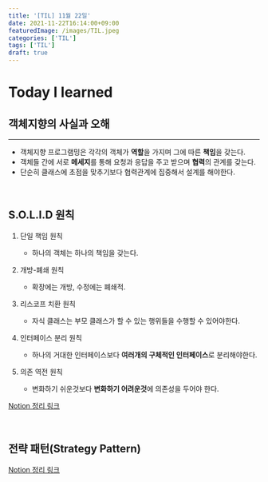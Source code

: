 ```yaml
---
title: '[TIL] 11월 22일'
date: 2021-11-22T16:14:00+09:00
featuredImage: /images/TIL.jpeg
categories: ['TIL']
tags: ['TIL']
draft: true
---
```


# Today I learned

<!--more-->

## 객체지향의 사실과 오해

---

- 객체지향 프로그램밍은 각각의 객체가 **역할**을 가지며 그에 따른 **책임**을 갖는다.
- 객체들 간에 서로 **메세지**를 통해 요청과 응답을 주고 받으며 **협력**의 관계를 갖는다.
- 단순히 클래스에 초점을 맞추기보다 협력관계에 집중해서 설계를 해야한다.

<br>

## S.O.L.I.D 원칙

1. 단일 책임 원칙

   - 하나의 객체는 하나의 책임을 갖는다.

2. 개방-폐쇄 원칙

   - 확장에는 개방, 수정에는 폐쇄적.

3. 리스코프 치환 원칙

   - 자식 클래스는 부모 클래스가 할 수 있는 행위들을 수행할 수 있어야한다.

4. 인터페이스 분리 원칙

   - 하나의 거대한 인터페이스보다 **여러개의 구체적인 인터페이스**로 분리해야한다.

5. 의존 역전 원칙

   - 변화하기 쉬운것보다 **변화하기 어려운것**에 의존성을 두어야 한다.

[Notion 정리 링크](https://kale02.notion.site/S-O-L-I-D-cd2012a72fb64cd38564717de58237a6)

<br>

## 전략 패턴(Strategy Pattern)

[Notion 정리 링크](https://kale02.notion.site/Strategy-Pattern-083941e986bf4bbf8087c7f3ca2f0199)
